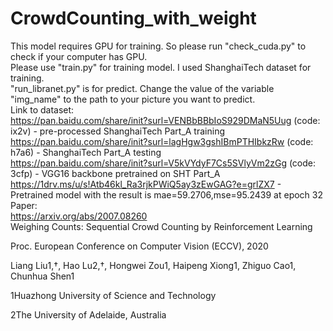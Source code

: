 # CrowdCounting_with_weight

This model requires GPU for training. So please run "check_cuda.py" to check if your computer has GPU.   
Please use "train.py" for training model. I used ShanghaiTech dataset for training.   
"run_libranet.py" is for predict. Change the value of the variable "img_name" to the path to your picture you want to predict.   
Link to dataset:   
https://pan.baidu.com/share/init?surl=VENBbBBbIoS929DMaN5Uug (code: ix2v) - pre-processed ShanghaiTech Part_A training   
https://pan.baidu.com/share/init?surl=lagHgw3gshIBmPTHIbkzRw (code: h7a6) - ShanghaiTech Part_A testing   
https://pan.baidu.com/share/init?surl=V5kVYdyF7Cs5SVlyVm2zGg (code: 3cfp) - VGG16 backbone pretrained on SHT Part_A   
https://1drv.ms/u/s!Atb46kl_Ra3rjkPWiQ5ay3zEwGAG?e=grlZX7 - Pretrained model with the result is mae=59.2706,mse=95.2439 at epoch 32   
Paper:   
https://arxiv.org/abs/2007.08260   
Weighing Counts: Sequential Crowd Counting by Reinforcement Learning

Proc. European Conference on Computer Vision (ECCV), 2020

Liang Liu1,†, Hao Lu2,†, Hongwei Zou1, Haipeng Xiong1, Zhiguo Cao1, Chunhua Shen1

1Huazhong University of Science and Technology

2The University of Adelaide, Australia

